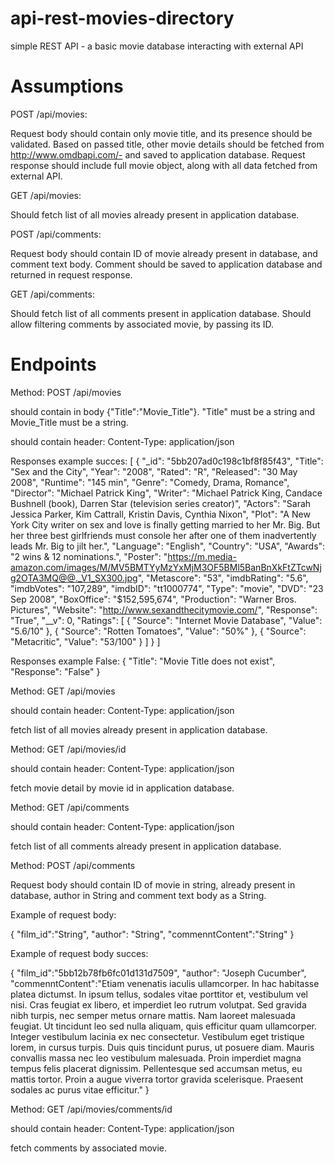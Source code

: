 # api-rest-movies-directory
 simple REST API - a basic movie database interacting with external API

# Assumptions

POST /api/movies:

Request body should contain only movie title, and its presence should be validated.
Based on passed title, other movie details should be fetched from http://www.omdbapi.com/- and saved to application database.
Request response should include full movie object, along with all data fetched from external API.

GET /api/movies:

Should fetch list of all movies already present in application database.


POST /api/comments:

Request body should contain ID of movie already present in database, and comment text body.
Comment should be saved to application database and returned in request response.

GET /api/comments:

Should fetch list of all comments present in application database.
Should allow filtering comments by associated movie, by passing its ID.

# Endpoints

Method: POST /api/movies 

should contain in body {"Title":"Movie_Title"}. "Title" must be a string and Movie_Title must be a string.

should contain header: Content-Type: application/json

Responses example succes:
[
    {
        "_id": "5bb207ad0c198c1bf8f85f43",
        "Title": "Sex and the City",
        "Year": "2008",
        "Rated": "R",
        "Released": "30 May 2008",
        "Runtime": "145 min",
        "Genre": "Comedy, Drama, Romance",
        "Director": "Michael Patrick King",
        "Writer": "Michael Patrick King, Candace Bushnell (book), Darren Star (television series creator)",
        "Actors": "Sarah Jessica Parker, Kim Cattrall, Kristin Davis, Cynthia Nixon",
        "Plot": "A New York City writer on sex and love is finally getting married to her Mr. Big. But her three best girlfriends must console her after one of them inadvertently leads Mr. Big to jilt her.",
        "Language": "English",
        "Country": "USA",
        "Awards": "2 wins & 12 nominations.",
        "Poster": "https://m.media-amazon.com/images/M/MV5BMTYyMzYxMjM3OF5BMl5BanBnXkFtZTcwNjg2OTA3MQ@@._V1_SX300.jpg",
        "Metascore": "53",
        "imdbRating": "5.6",
        "imdbVotes": "107,289",
        "imdbID": "tt1000774",
        "Type": "movie",
        "DVD": "23 Sep 2008",
        "BoxOffice": "$152,595,674",
        "Production": "Warner Bros. Pictures",
        "Website": "http://www.sexandthecitymovie.com/",
        "Response": "True",
        "__v": 0,
        "Ratings": [
            {
                "Source": "Internet Movie Database",
                "Value": "5.6/10"
            },
            {
                "Source": "Rotten Tomatoes",
                "Value": "50%"
            },
            {
                "Source": "Metacritic",
                "Value": "53/100"
            }
        ]
    }
]

Responses example False:
{
    "Title": "Movie Title does not exist",
    "Response": "False"
}


Method: GET /api/movies 

should contain header: Content-Type: application/json

fetch list of all movies already present in application database.

Method: GET /api/movies/id

should contain header: Content-Type: application/json

fetch movie detail by movie id in application database.

Method: GET /api/comments

should contain header: Content-Type: application/json

fetch list of all comments already present in application database.

Method: POST /api/comments

Request body should contain ID of movie in string, already present in database, author in String and comment text body as a String.

Example of request body:

{
	"film_id":"String",
	"author": "String",
	"commenntContent":"String"
}

Example of request body succes:

{
	"film_id":"5bb12b78fb6fc01d131d7509",
	"author": "Joseph Cucumber",
	"commenntContent":"Etiam venenatis iaculis ullamcorper. In hac habitasse platea dictumst. In ipsum tellus, sodales vitae porttitor et, vestibulum vel nisi. Cras feugiat ex libero, et imperdiet leo rutrum volutpat. Sed gravida nibh turpis, nec semper metus ornare mattis. Nam laoreet malesuada feugiat. Ut tincidunt leo sed nulla aliquam, quis efficitur quam ullamcorper. Integer vestibulum lacinia ex nec consectetur. Vestibulum eget tristique lorem, in cursus turpis. Duis quis tincidunt purus, ut posuere diam. Mauris convallis massa nec leo vestibulum malesuada. Proin imperdiet magna tempus felis placerat dignissim. Pellentesque sed accumsan metus, eu mattis tortor. Proin a augue viverra tortor gravida scelerisque. Praesent sodales ac purus vitae efficitur."
}

Method: GET /api/movies/comments/id

should contain header: Content-Type: application/json

fetch comments by associated movie.





